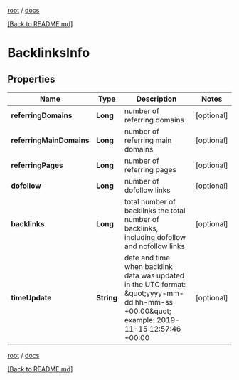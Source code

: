[root](./../ "root") / [docs](./ "docs")

[[Back to README.md]](./../README.md "[Back to README.md]")

# BacklinksInfo

## Properties

| Name | Type | Description | Notes |
|------------ | ------------- | ------------- | -------------|
|**referringDomains** | **Long** | number of referring domains |  [optional] |
|**referringMainDomains** | **Long** | number of referring main domains |  [optional] |
|**referringPages** | **Long** | number of referring pages |  [optional] |
|**dofollow** | **Long** | number of dofollow links |  [optional] |
|**backlinks** | **Long** | total number of backlinks the total number of backlinks, including dofollow and nofollow links |  [optional] |
|**timeUpdate** | **String** | date and time when backlink data was updated in the UTC format: \&quot;yyyy-mm-dd hh-mm-ss +00:00\&quot; example: 2019-11-15 12:57:46 +00:00 |  [optional] |

[root](./../ "root") / [docs](./ "docs")

[[Back to README.md]](./../README.md "[Back to README.md]")